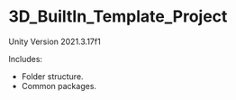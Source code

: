 # 3D_BuiltIn_Template_Project
Unity Version 2021.3.17f1<br />

Includes:<br />
- Folder structure.<br />
- Common packages.<br />
